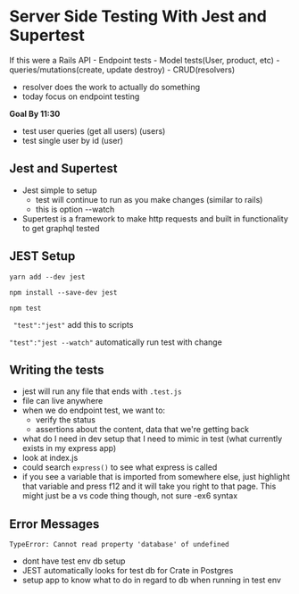 # Server Side Testing With Jest and Supertest

If this were a Rails API
    - Endpoint tests
    - Model tests(User, product, etc)
    - queries/mutations(create, update destroy)
    - CRUD(resolvers)

- resolver does the work to actually do something
- today focus on endpoint testing

**Goal By 11:30**
- test user queries (get all users) (users)
- test single user by id (user)

## Jest and Supertest
- Jest simple to setup
    - test will continue to run as you make changes (similar to rails)
    - this is option --watch
- Supertest is a framework to make http requests and built in functionality to get graphql tested

## JEST Setup

`yarn add --dev jest`

`npm install --save-dev jest`

`npm test`

` "test":"jest"` add this to scripts

`"test":"jest --watch"` automatically run test with change

## Writing the tests
- jest will run any file that ends with `.test.js`
- file can live anywhere
- when we do endpoint test, we want to:
    - verify the status
    - assertions about the content, data that we're getting back
- what do I need in dev setup that I need to mimic in test (what currently exists in my express app)
- look at index.js
- could search `express()` to see what express is called
-  if you see a variable that is imported from somewhere else, just highlight that variable and press f12 and it will take you right to that page. This might just be a vs code thing though, not sure
-ex6 syntax

## Error Messages

`TypeError: Cannot read property 'database' of undefined`

- dont have test env db setup
- JEST automatically looks for test db for Crate in Postgres
- setup app to know what to do in regard to db when running in test env

